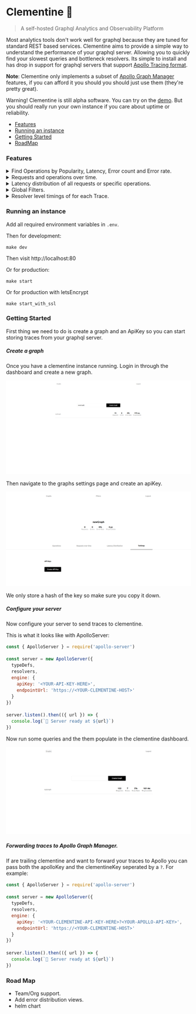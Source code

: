 # Clementine 🍊

> A self-hosted Graphql Analytics and Observability Platform

Most analytics tools don't work well for graphql because they are tuned for standard REST based services. Clementine aims to provide a simple way to understand the performance of your graphql server. Allowing you to quickly find your slowest queries and bottleneck resolvers. Its simple to install and has drop in support for graphql servers that support [Apollo Tracing format](https://github.com/apollographql/apollo-tracing).

**Note**: Clementine only implements a subset of [Apollo Graph Manager](https://www.apollographql.com/docs/graph-manager/) features, if you can afford it you should you should just use them (they're pretty great).

Warning! Clementine is still alpha software. You can try on the [demo](https://clementine.hobochild.com). But you should really run your own instance if you care about uptime or reliability.

- [Features](#features)
- [Running an instance](#running-an-instance)
- [Getting Started](#getting-started)
- [RoadMap](#road-map)

### Features

<details>
<summary>
Find Operations by Popularity, Latency, Error count and Error rate.</summary>
<img src="./docs/images/operation-list.png" alt="Operation List">
</details>

<details>
<summary>Requests and operations over time.</summary>
<img src="./docs/images/requests-over-time.png" alt="Requests overtime">
</details>

<details>
<summary>Latency distribution of all requests or specific operations.</summary>
<img src="./docs/images/latency-distribution.png" alt="Latency Distribution">
</details>

<details>
<summary>Global Filters.</summary>
<img src="./docs/images/global-filters.png" alt="Global Filters">
</details>

<details>
<summary>Resolver level timings of for each Trace.</summary>
<img src="./docs/images/resolver-waterfall.png" alt="Resolver waterfall">
</details>

### Running an instance

Add all required environment variables in `.env`.

Then for development:

```
make dev
```

Then visit http://localhost:80

Or for production:

```
make start
```

Or for production with letsEncrypt

```
make start_with_ssl
```

### Getting Started

First thing we need to do is create a graph and an ApiKey so you can start storing traces from your graphql server.

##### Create a graph

Once you have a clementine instance running. Login in through the dashboard and create a new graph.

![Create a graph](./docs/images/create-graph.png)

Then navigate to the graphs settings page and create an apiKey.

![Create a graph apiKey](./docs/images/create-api-key.png)

We only store a hash of the key so make sure you copy it down.

##### Configure your server

Now configure your server to send traces to clementine.

This is what it looks like with ApolloServer:

```javascript
const { ApolloServer } = require('apollo-server')

const server = new ApolloServer({
  typeDefs,
  resolvers,
  engine: {
    apiKey: '<YOUR-API-KEY-HERE>',
    endpointUrl: 'https://<YOUR-CLEMENTINE-HOST>'
  }
})

server.listen().then(({ url }) => {
  console.log(`🚀 Server ready at ${url}`)
})
```

Now run some queries and the them populate in the clementine dashboard.

![graph list](./docs/images/graph-list.png)

##### Forwarding traces to Apollo Graph Manager.

If are trailing clementine and want to forward your traces to Apollo you can pass both the apolloKey and the clementineKey seperated by a `?`. For example:

```javascript
const { ApolloServer } = require('apollo-server')

const server = new ApolloServer({
  typeDefs,
  resolvers,
  engine: {
    apiKey: '<YOUR-CLEMENTINE-API-KEY-HERE>?<YOUR-APOLLO-API-KEY>',
    endpointUrl: 'https://<YOUR-CLEMENTINE-HOST>'
  }
})

server.listen().then(({ url }) => {
  console.log(`🚀 Server ready at ${url}`)
})
```

### Road Map

- Team/Org support.
- Add error distribution views.
- helm chart
